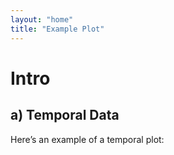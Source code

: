 ```yaml
---
layout: "home"
title: "Example Plot"
---
```


# Intro

## a) Temporal Data
Here’s an example of a temporal plot:


